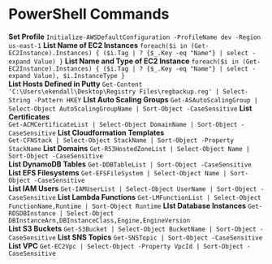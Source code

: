 # PowerShell Commands
**Set Profile**
```Initialize-AWSDefaultConfiguration -ProfileName dev -Region us-east-1```
**List Name of EC2 Instances**
```foreach($i in (Get-EC2Instance).Instances) { ($i.Tag | ? {$_.Key -eq "Name"} | select -expand Value) }```
**List Name and Type of EC2 Instance**
```foreach($i in (Get-EC2Instance).Instances) { ($i.Tag | ? {$_.Key -eq "Name"} | select -expand Value), $i.InstanceType }```	
**List Hosts Defined in Putty**
```Get-Content 'C:\Users\ekendall\Desktop\Registry Files\regbackup.reg' | Select-String -Pattern HKEY```
**LIst Auto Scaling Groups**
```Get-ASAutoScalingGroup | Select-Object AutoScalingGroupName | Sort-Object -CaseSensitive```
**List Certificates**	
```Get-ACMCertificateList | Select-Object DomainName | Sort-Object -CaseSensitive```
**List Cloudformation Templates**	
```Get-CFNStack | Select-Object StackName | Sort-Object -Property StackName```
**List Domains**
```Get-R53HostedZoneList | Select-Object Name | Sort-Object -CaseSensitive```	
**List DynamoDB Tables**
```Get-DDBTableList | Sort-Object -CaseSensitive```	
**List EFS Filesystems**
```Get-EFSFileSystem | Select-Object Name | Sort-Object -CaseSensitive```	
**List IAM Users**
```Get-IAMUserList | Select-Object UserName | Sort-Object -CaseSensitive```	
**List Lambda Functions**
```Get-LMFunctionList | Select-Object FunctionName,Runtime | Sort-Object Runtime```	
**LIst Database Instances**
```Get-RDSDBInstance | Select-Object DBInstanceArn,DBInstanceClass,Engine,EngineVersion```		
**List S3 Buckets**	
```Get-S3Bucket | Select-Object BucketName | Sort-Object -CaseSensitive```
**List SNS Topics**	
```Get-SNSTopic | Sort-Object -CaseSensitive```	
**List VPC**
```Get-EC2Vpc | Select-Object -Property VpcId | Sort-Object -CaseSensitive```	